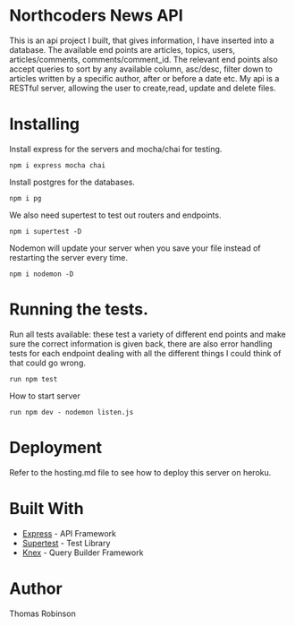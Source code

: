# Northcoders News API

This is an api project I built, that gives information, I have inserted into a database. The available end points are articles, topics, users, articles/comments, comments/comment_id. The relevant end points also accept queries to sort by any available column, asc/desc, filter down to articles written by a specific author, after or before a date etc. My api is a RESTful server, allowing the user to create,read, update and delete files.

# Installing

Install express for the servers and mocha/chai for testing.
```
npm i express mocha chai
```
Install postgres for the databases.
```
npm i pg
```
We also need supertest to test out routers and endpoints.
```
npm i supertest -D
```
Nodemon will update your server when you save your file instead of restarting the server every time.
```
npm i nodemon -D
```

# Running the tests.

Run all tests available: these test a variety of different end points and make sure the correct information is given back, there are also error handling tests for each endpoint dealing with all the different things I could think of that could go wrong.
```
run npm test
```

How to start server
```
run npm dev - nodemon listen.js
```
# Deployment

Refer to the hosting.md file to see how to deploy this server on heroku.

# Built With

* [Express](https://expressjs.com/) - API Framework
* [Supertest](https://www.npmjs.com/package/supertest) - Test Library
* [Knex](https://knexjs.org/) - Query Builder Framework

 # Author
 Thomas Robinson

